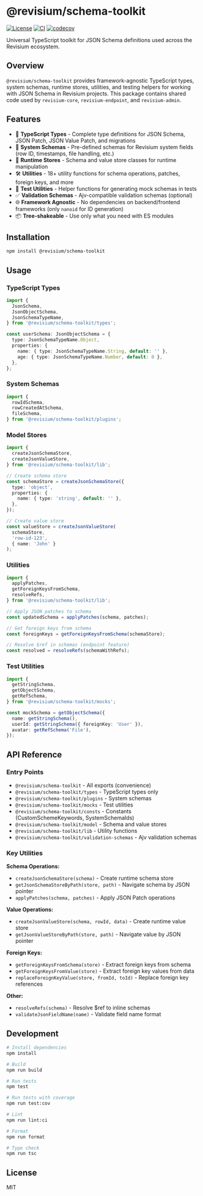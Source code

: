 # @revisium/schema-toolkit

[![License](https://img.shields.io/badge/License-MIT-green.svg)](./LICENSE)
[![CI](https://github.com/revisium/schema-toolkit/actions/workflows/ci.yml/badge.svg)](https://github.com/revisium/schema-toolkit/actions/workflows/ci.yml)
[![codecov](https://codecov.io/gh/revisium/schema-toolkit/branch/master/graph/badge.svg)](https://codecov.io/gh/revisium/schema-toolkit)

Universal TypeScript toolkit for JSON Schema definitions used across the Revisium ecosystem.

## Overview

`@revisium/schema-toolkit` provides framework-agnostic TypeScript types, system schemas, runtime stores, utilities, and testing helpers for working with JSON Schema in Revisium projects. This package contains shared code used by `revisium-core`, `revisium-endpoint`, and `revisium-admin`.

## Features

- 🎯 **TypeScript Types** - Complete type definitions for JSON Schema, JSON Patch, JSON Value Patch, and migrations
- 🔧 **System Schemas** - Pre-defined schemas for Revisium system fields (row ID, timestamps, file handling, etc.)
- 🏪 **Runtime Stores** - Schema and value store classes for runtime manipulation
- 🛠️ **Utilities** - 18+ utility functions for schema operations, patches, foreign keys, and more
- 🧪 **Test Utilities** - Helper functions for generating mock schemas in tests
- ✅ **Validation Schemas** - Ajv-compatible validation schemas (optional)
- 🌐 **Framework Agnostic** - No dependencies on backend/frontend frameworks (only `nanoid` for ID generation)
- 📦 **Tree-shakeable** - Use only what you need with ES modules

## Installation

```bash
npm install @revisium/schema-toolkit
```

## Usage

### TypeScript Types

```typescript
import {
  JsonSchema,
  JsonObjectSchema,
  JsonSchemaTypeName,
} from '@revisium/schema-toolkit/types';

const userSchema: JsonObjectSchema = {
  type: JsonSchemaTypeName.Object,
  properties: {
    name: { type: JsonSchemaTypeName.String, default: '' },
    age: { type: JsonSchemaTypeName.Number, default: 0 },
  },
};
```

### System Schemas

```typescript
import {
  rowIdSchema,
  rowCreatedAtSchema,
  fileSchema,
} from '@revisium/schema-toolkit/plugins';
```

### Model Stores

```typescript
import {
  createJsonSchemaStore,
  createJsonValueStore,
} from '@revisium/schema-toolkit/lib';

// Create schema store
const schemaStore = createJsonSchemaStore({
  type: 'object',
  properties: {
    name: { type: 'string', default: '' },
  },
});

// Create value store
const valueStore = createJsonValueStore(
  schemaStore,
  'row-id-123',
  { name: 'John' }
);
```

### Utilities

```typescript
import {
  applyPatches,
  getForeignKeysFromSchema,
  resolveRefs,
} from '@revisium/schema-toolkit/lib';

// Apply JSON patches to schema
const updatedSchema = applyPatches(schema, patches);

// Get foreign keys from schema
const foreignKeys = getForeignKeysFromSchema(schemaStore);

// Resolve $ref in schemas (endpoint feature)
const resolved = resolveRefs(schemaWithRefs);
```

### Test Utilities

```typescript
import {
  getStringSchema,
  getObjectSchema,
  getRefSchema,
} from '@revisium/schema-toolkit/mocks';

const mockSchema = getObjectSchema({
  name: getStringSchema(),
  userId: getStringSchema({ foreignKey: 'User' }),
  avatar: getRefSchema('File'),
});
```

## API Reference

### Entry Points

- `@revisium/schema-toolkit` - All exports (convenience)
- `@revisium/schema-toolkit/types` - TypeScript types only
- `@revisium/schema-toolkit/plugins` - System schemas
- `@revisium/schema-toolkit/mocks` - Test utilities
- `@revisium/schema-toolkit/consts` - Constants (CustomSchemeKeywords, SystemSchemaIds)
- `@revisium/schema-toolkit/model` - Schema and value stores
- `@revisium/schema-toolkit/lib` - Utility functions
- `@revisium/schema-toolkit/validation-schemas` - Ajv validation schemas

### Key Utilities

**Schema Operations:**
- `createJsonSchemaStore(schema)` - Create runtime schema store
- `getJsonSchemaStoreByPath(store, path)` - Navigate schema by JSON pointer
- `applyPatches(schema, patches)` - Apply JSON Patch operations

**Value Operations:**
- `createJsonValueStore(schema, rowId, data)` - Create runtime value store
- `getJsonValueStoreByPath(store, path)` - Navigate value by JSON pointer

**Foreign Keys:**
- `getForeignKeysFromSchema(store)` - Extract foreign keys from schema
- `getForeignKeysFromValue(store)` - Extract foreign key values from data
- `replaceForeignKeyValue(store, fromId, toId)` - Replace foreign key references

**Other:**
- `resolveRefs(schema)` - Resolve $ref to inline schemas
- `validateJsonFieldName(name)` - Validate field name format

## Development

```bash
# Install dependencies
npm install

# Build
npm run build

# Run tests
npm test

# Run tests with coverage
npm run test:cov

# Lint
npm run lint:ci

# Format
npm run format

# Type check
npm run tsc
```

## License

MIT